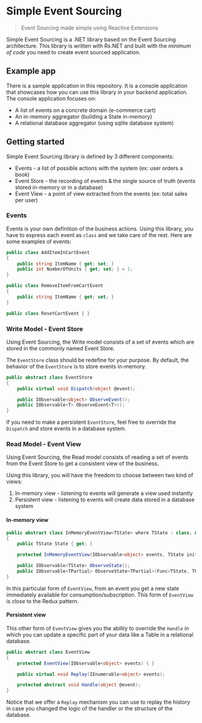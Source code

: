 # Simple Event Sourcing

> Event Sourcing made simple using Reactive Extensions

Simple Event Sourcing is a .NET library based on the Event Sourcing architecture. This library is written with Rx.NET and built with the *minimum of code* you need to create event sourced application.

## Example app

There is a sample application in this repository. It is a console application that showcases how you can use this library in your backend application. The console application focuses on:

* A list of events on a concrete domain (e-commerce cart)
* An in-memory aggregator (building a State in-memory)
* A relational database aggregator (using sqlite database system)

## Getting started

Simple Event Sourcing library is defined by 3 different components:

* Events - a list of possible actions with the system (ex: user orders a book)
* Event Store - the recording of events & the single source of truth (events stored in-memory or in a database)
* Event View - a point of view extracted from the events (ex: total sales per user)

### Events

Events is your own definition of the business actions. Using this library, you have to express each event as `class` and we take care of the rest. Here are some examples of events:

```csharp
public class AddItemInCartEvent
{
    public string ItemName { get; set; }
    public int NumberOfUnits { get; set; } = 1;
}

public class RemoveItemFromCartEvent
{
    public string ItemName { get; set; }
}

public class ResetCartEvent { }
```

### Write Model - Event Store

Using Event Sourcing, the Write model consists of a set of events which are stored in the commonly named Event Store.

The `EventStore` class should be redefine for your purpose. By default, the behavior of the `EventStore` is to store events in-memory.

```csharp
public abstract class EventStore
{
    public virtual void Dispatch(object @event);

    public IObservable<object> ObserveEvent();
    public IObservable<T> ObserveEvent<T>();
}
```

If you need to make a persistent `EventStore`, feel free to override the `Dispatch` and store events in a database system.

### Read Model - Event View

Using Event Sourcing, the Read model consists of reading a set of events from the Event Store to get a consistent view of the business.

Using this library, you will have the freedom to choose between two kind of views:

1. In-memory view - listening to events will generate a view used instantly
2. Persistent view - listening to events will create data stored in a database system

#### In-memory view

```csharp
public abstract class InMemoryEventView<TState> where TState : class, new()
{
    public TState State { get; }

    protected InMemoryEventView(IObservable<object> events, TState initialState = null) { }

    public IObservable<TState> ObserveState();
    public IObservable<TPartial> ObserveState<TPartial>(Func<TState, TPartial> selector);
}
```

In this particular form of `EventView`, from an event you get a new state immediately available for consumption/subscription. This form of `EventView` is close to the Redux pattern.

#### Persistent view

This other form of `EventView` gives you the ability to override the `Handle` in which you can update a specific part of your data like a Table in a relational database.

```csharp
public abstract class EventView
{
    protected EventView(IObservable<object> events) { }

    public virtual void Replay(IEnumerable<object> events);

    protected abstract void Handle(object @event);
}
```

Notice that we offer a `Replay` mechanism you can use to replay the history in case you changed the logic of the handler or the structure of the database.
